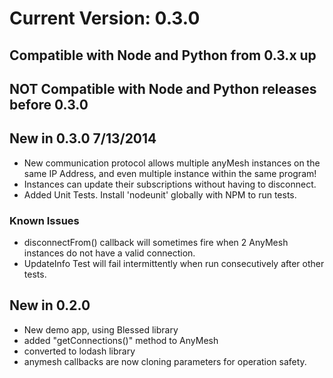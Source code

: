 # Current Version: 0.3.0
## Compatible with Node and Python from 0.3.x up
## NOT Compatible with Node and Python releases before 0.3.0


## New in 0.3.0 7/13/2014
* New communication protocol allows multiple anyMesh instances on the same IP Address, and even multiple instance within the same program!
* Instances can update their subscriptions without having to disconnect.
* Added Unit Tests.  Install 'nodeunit' globally with NPM to run tests.
### Known Issues
* disconnectFrom() callback will sometimes fire when 2 AnyMesh instances do not have a valid connection.
* UpdateInfo Test will fail intermittently when run consecutively after other tests.


## New in 0.2.0
* New demo app, using Blessed library
* added "getConnections()" method to AnyMesh
* converted to lodash library
* anymesh callbacks are now cloning parameters for operation safety.